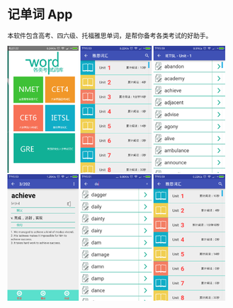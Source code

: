 记单词 App
======
本软件包含高考、四六级、托福雅思单词，是帮你备考各类考试的好助手。
<p>
  <img src="screenshot/Screenshot_2016-03-14-21-22-34_com.silence.word.png" width="32%"/>
  <img src="screenshot/Screenshot_2016-03-19-17-50-19_com.silence.word.png" width="32%"/>
  <img src="screenshot/Screenshot_2016-03-19-17-50-26_com.silence.word.png" width="32%"/>
  <img src="screenshot/Screenshot_2016-03-19-17-50-34_com.silence.word.png" width="32%"/>
  <img src="screenshot/Screenshot_2016-03-19-17-51-17_com.silence.word.png" width="32%"/>
  <img src="screenshot/Screenshot_2016-03-19-17-50-19_com.silence.word.png" width="32%"/>
</p>
